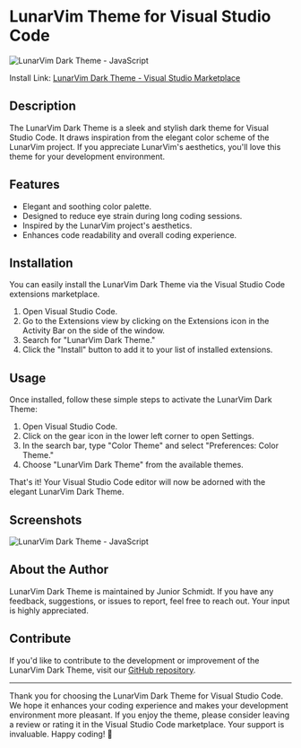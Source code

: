 # LunarVim Theme for Visual Studio Code

![LunarVim Dark Theme - JavaScript](https://raw.githubusercontent.com/JrSchmidtt/lunar-vscode-theme/main/assets/demo.jpeg)


Install Link: [LunarVim Dark Theme - Visual Studio Marketplace](https://marketplace.visualstudio.com/items?itemName=JuniorSchmidt.lunar-vscode-theme)

## Description

The LunarVim Dark Theme is a sleek and stylish dark theme for Visual Studio Code. It draws inspiration from the elegant color scheme of the LunarVim project. If you appreciate LunarVim's aesthetics, you'll love this theme for your development environment.

## Features

- Elegant and soothing color palette.
- Designed to reduce eye strain during long coding sessions.
- Inspired by the LunarVim project's aesthetics.
- Enhances code readability and overall coding experience.

## Installation

You can easily install the LunarVim Dark Theme via the Visual Studio Code extensions marketplace.

1. Open Visual Studio Code.
2. Go to the Extensions view by clicking on the Extensions icon in the Activity Bar on the side of the window.
3. Search for "LunarVim Dark Theme."
4. Click the "Install" button to add it to your list of installed extensions.

## Usage

Once installed, follow these simple steps to activate the LunarVim Dark Theme:

1. Open Visual Studio Code.
2. Click on the gear icon in the lower left corner to open Settings.
3. In the search bar, type "Color Theme" and select "Preferences: Color Theme."
4. Choose "LunarVim Dark Theme" from the available themes.

That's it! Your Visual Studio Code editor will now be adorned with the elegant LunarVim Dark Theme.

## Screenshots

![LunarVim Dark Theme - JavaScript](https://raw.githubusercontent.com/JrSchmidtt/lunar-vscode-theme/main/assets/demo.jpeg)

## About the Author

LunarVim Dark Theme is maintained by Junior Schmidt. If you have any feedback, suggestions, or issues to report, feel free to reach out. Your input is highly appreciated.

## Contribute

If you'd like to contribute to the development or improvement of the LunarVim Dark Theme, visit our [GitHub repository](https://github.com/JrSchmidtt/lunar-vscode-theme).

---

Thank you for choosing the LunarVim Dark Theme for Visual Studio Code. We hope it enhances your coding experience and makes your development environment more pleasant. If you enjoy the theme, please consider leaving a review or rating it in the Visual Studio Code marketplace. Your support is invaluable. Happy coding! 🚀
